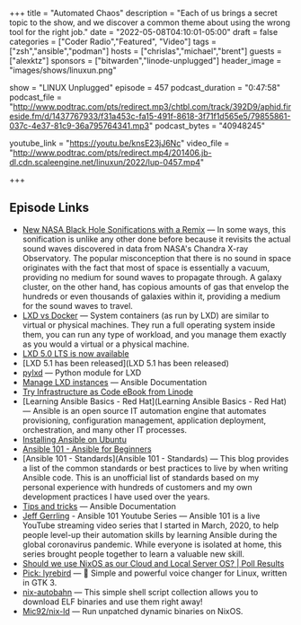 +++
title = "Automated Chaos"
description = "Each of us brings a secret topic to the show, and we discover a common theme about using the wrong tool for the right job."
date = "2022-05-08T04:10:01-05:00"
draft = false
categories = ["Coder Radio","Featured", "Video"]
tags = ["zsh","ansible","podman"]
hosts = ["chrislas","michael","brent"]
guests = ["alexktz"]
sponsors = ["bitwarden","linode-unplugged"]
header_image = "images/shows/linuxun.png"

show = "LINUX Unplugged"
episode = 457
podcast_duration = "0:47:58"
podcast_file = "http://www.podtrac.com/pts/redirect.mp3/chtbl.com/track/392D9/aphid.fireside.fm/d/1437767933/f31a453c-fa15-491f-8618-3f71f1d565e5/79855861-037c-4e37-81c9-36a795764341.mp3"
podcast_bytes = "40948245"

youtube_link = "https://youtu.be/knsE23jJ6Nc"
video_file = "http://www.podtrac.com/pts/redirect.mp4/201406.jb-dl.cdn.scaleengine.net/linuxun/2022/lup-0457.mp4"

+++

## Episode Links

* [New NASA Black Hole Sonifications with a Remix](https://www.nasa.gov/mission_pages/chandra/news/new-nasa-black-hole-sonifications-with-a-remix.html) — In some ways, this sonification is unlike any other done before because it revisits the actual sound waves discovered in data from NASA's Chandra X-ray Observatory. The popular misconception that there is no sound in space originates with the fact that most of space is essentially a vacuum, providing no medium for sound waves to propagate through. A galaxy cluster, on the other hand, has copious amounts of gas that envelop the hundreds or even thousands of galaxies within it, providing a medium for the sound waves to travel.
* [LXD vs Docker](https://ubuntu.com/blog/lxd-vs-docker) — System containers (as run by LXD) are similar to virtual or physical machines. They run a full operating system inside them, you can run any type of workload, and you manage them exactly as you would a virtual or a physical machine.
* [LXD 5.0 LTS is now available](https://ubuntu.com/blog/lxd-5-0-lts-is-now-available)
* [LXD 5.1 has been released](LXD 5.1 has been released)
* [pylxd](https://github.com/lxc/pylxd) — Python module for LXD
* [Manage LXD instances](https://docs.ansible.com/ansible/latest/collections/community/general/lxd_container_module.html) — Ansible Documentation
* [Try Infrastructure as Code eBook from Linode](https://www.linode.com/content/try-infrastructure-as-code-ebook-series/?utm_campaign=eBook+%7C+Try+IaC&utm_medium=social&utm_source=twitter)
* [Learning Ansible Basics - Red Hat](Learning Ansible Basics - Red Hat) — Ansible is an open source IT automation engine that automates provisioning, configuration management, application deployment, orchestration, and many other IT processes.
* [Installing Ansible on Ubuntu](https://docs.ansible.com/ansible/latest/installation_guide/intro_installation.html#installing-ansible-on-ubuntu)
* [Ansible 101 - Ansible for Beginners](https://www.redhat.com/en/blog/ansible-101-ansible-beginners)
* [Ansible 101 - Standards](Ansible 101 - Standards) — This blog provides a list of the common standards or best practices to live by when writing Ansible code. This is an unofficial list of standards based on my personal experience with hundreds of customers and my own development practices I have used over the years.
* [Tips and tricks](https://docs.ansible.com/ansible/latest/user_guide/playbooks_best_practices.html) — Ansible Documentation
* [Jeff Gerrling](https://www.jeffgeerling.com/project/ansible-101-youtube-series) - Ansible 101 Youtube Series — Ansible 101 is a live YouTube streaming video series that I started in March, 2020, to help people level-up their automation skills by learning Ansible during the global coronavirus pandemic. While everyone is isolated at home, this series brought people together to learn a valuable new skill.
* [Should we use NixOS as our Cloud and Local Server OS? | Poll Results](https://strawpoll.com/polls/e7ZJOMp9By3/results)
* [Pick: lyrebird](https://github.com/lyrebird-voice-changer/lyrebird) — 🦜 Simple and powerful voice changer for Linux, written in GTK 3.
* [nix-autobahn](https://github.com/Lassulus/nix-autobahn) — This simple shell script collection allows you to download ELF binaries and use them right away!
* [Mic92/nix-ld](https://github.com/Mic92/nix-ld) — Run unpatched dynamic binaries on NixOS.
